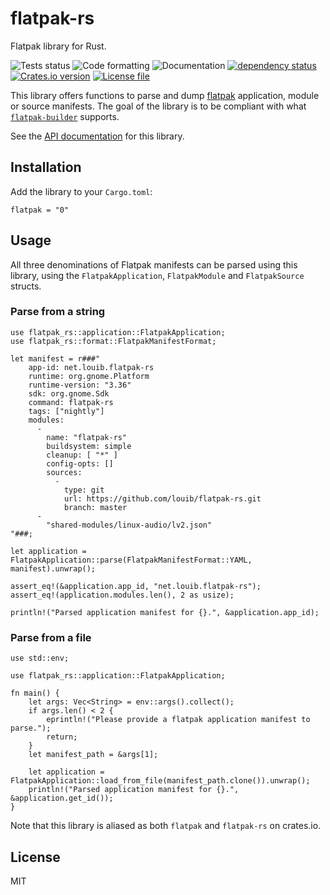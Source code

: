 # flatpak-rs
Flatpak library for Rust.

![Tests status](https://github.com/louib/flatpak-rs/workflows/tests/badge.svg)
![Code formatting](https://github.com/louib/flatpak-rs/workflows/formatting/badge.svg)
![Documentation](https://github.com/louib/flatpak-rs/workflows/doc/badge.svg)
[![dependency status](https://deps.rs/repo/github/louib/flatpak-rs/status.svg)](https://deps.rs/repo/github/louib/flatpak-rs)
[![Crates.io version](https://img.shields.io/crates/v/flatpak-rs?style=flat-square)](https://crates.io/crates/flatpak-rs)
[![License file](https://img.shields.io/github/license/louib/flatpak-rs)](https://github.com/louib/flatpak-rs/blob/master/LICENSE)

This library offers functions to parse and dump [flatpak](https://github.com/flatpak/flatpak) application,
module or source manifests. The goal of the library is to be compliant with what
[`flatpak-builder`](https://github.com/flatpak/flatpak-builder) supports.

See the [API documentation](https://docs.rs/flatpak/) for this library.

## Installation
Add the library to your `Cargo.toml`:
```ignore
flatpak = "0"
```

## Usage
All three denominations of Flatpak manifests can be parsed using this library,
using the `FlatpakApplication`, `FlatpakModule` and `FlatpakSource` structs.

### Parse from a string
```
use flatpak_rs::application::FlatpakApplication;
use flatpak_rs::format::FlatpakManifestFormat;

let manifest = r###"
    app-id: net.louib.flatpak-rs
    runtime: org.gnome.Platform
    runtime-version: "3.36"
    sdk: org.gnome.Sdk
    command: flatpak-rs
    tags: ["nightly"]
    modules:
      -
        name: "flatpak-rs"
        buildsystem: simple
        cleanup: [ "*" ]
        config-opts: []
        sources:
          -
            type: git
            url: https://github.com/louib/flatpak-rs.git
            branch: master
      -
        "shared-modules/linux-audio/lv2.json"
"###;

let application = FlatpakApplication::parse(FlatpakManifestFormat::YAML, manifest).unwrap();

assert_eq!(&application.app_id, "net.louib.flatpak-rs");
assert_eq!(application.modules.len(), 2 as usize);

println!("Parsed application manifest for {}.", &application.app_id);
```
### Parse from a file
```
use std::env;

use flatpak_rs::application::FlatpakApplication;

fn main() {
    let args: Vec<String> = env::args().collect();
    if args.len() < 2 {
        eprintln!("Please provide a flatpak application manifest to parse.");
        return;
    }
    let manifest_path = &args[1];

    let application = FlatpakApplication::load_from_file(manifest_path.clone()).unwrap();
    println!("Parsed application manifest for {}.", &application.get_id());
}

```

Note that this library is aliased as both `flatpak` and `flatpak-rs` on crates.io.

## License
MIT
